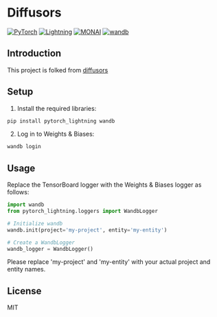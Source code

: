 # Diffusors

<a href="https://pytorch.org/get-started/locally/"><img alt="PyTorch" src="https://img.shields.io/badge/PyTorch-ee4c2c?logo=pytorch&logoColor=white"></a>
<a href="https://pytorchlightning.ai/"><img alt="Lightning" src="https://img.shields.io/badge/-Lightning-792ee5?logo=pytorchlightning&logoColor=white"></a>
<a href="https://monai.io/"><img alt="MONAI" src="https://img.shields.io/badge/Project-MONAI-blue"></a>
<a href="https://github.com/wandb/wandb"><img alt="wandb" src="https://raw.githubusercontent.com/wandb/assets/main/wandb-github-badge.svg"></a>


## Introduction

This project is folked from [diffusors](https://github.com/tmquan/diffusors)

## Setup

1. Install the required libraries:

```bash
pip install pytorch_lightning wandb
```

2. Log in to Weights & Biases:

```bash
wandb login
```

## Usage

Replace the TensorBoard logger with the Weights & Biases logger as follows:

```python
import wandb
from pytorch_lightning.loggers import WandbLogger

# Initialize wandb
wandb.init(project='my-project', entity='my-entity')

# Create a WandbLogger
wandb_logger = WandbLogger()
```
Please replace 'my-project' and 'my-entity' with your actual project and entity names.

## License
MIT